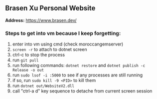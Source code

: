 ## Brasen Xu Personal Website

**Address:** https://www.brasen.dev/

### Steps to get into vm because I keep forgetting:
1. enter into vm using cmd (check moroccangemserver)
2. `screen -r` to attach to dotnet screen
3. ctrl-c to stop the process
4. run `git pull`
5. run following commands: `dotnet restore` and `dotnet publish -c Release -o out`
6. run `sudo lsof -i :5000` to see if any processes are still running
7. if so, run `sudo kill -9 <PID>` to kill them
8. run `dotnet out/WebsiteV2.dll`
9. call "ctrl-a d" key sequence to detache from current screen session
